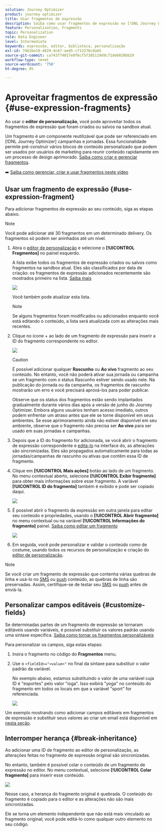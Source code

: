 ```yaml
---
solution: Journey Optimizer
product: journey optimizer
title: Usar fragmentos de expressão
description: Saiba como usar fragmentos de expressão no [!DNL Journey Optimizer] editor de personalização.
feature: Personalization, Fragments
topic: Personalization
role: Data Engineer
level: Intermediate
keywords: expressão, editor, biblioteca, personalização
exl-id: 74b1be18-4829-4c67-ae45-cf13278cda65
source-git-commit: ca743774017e8f6cf5f385119d9c71de6020bb19
workflow-type: tm+mt
source-wordcount: '750'
ht-degree: 0%

---
```


# Aproveitar fragmentos de expressão {#use-expression-fragments}

Ao usar o **editor de personalização**, você pode aproveitar todos os fragmentos de expressão que foram criados ou salvos na sandbox atual.

Um fragmento é um componente reutilizável que pode ser referenciado em [!DNL Journey Optimizer] campanhas e jornadas. Essa funcionalidade permite pré-construir vários blocos de conteúdo personalizado que podem ser usados por usuários de marketing para reunir conteúdo rapidamente em um processo de design aprimorado. [Saiba como criar e gerenciar fragmentos](../content-management/fragments.md).

➡️ [Saiba como gerenciar, criar e usar fragmentos neste vídeo](../content-management/fragments.md#video-fragments)

## Usar um fragmento de expressão {#use-expression-fragment}

Para adicionar fragmentos de expressão ao seu conteúdo, siga as etapas abaixo.

>[!NOTE]
>
>Você pode adicionar até 30 fragmentos em um determinado delivery. Os fragmentos só podem ser aninhados até um nível.

1. Abra o [editor de personalização](personalization-build-expressions.md) e selecione o **[!UICONTROL Fragmentos]** no painel esquerdo.

   A lista exibe todos os fragmentos de expressão criados ou salvos como fragmentos na sandbox atual. Eles são classificados por data de criação: os fragmentos de expressão adicionados recentemente são mostrados primeiro na lista. [Saiba mais](../content-management/fragments.md#create-expression-fragment)

   ![](assets/expression-fragments-pane.png)

   Você também pode atualizar esta lista.

   >[!NOTE]
   >
   >Se alguns fragmentos foram modificados ou adicionados enquanto você está editando o conteúdo, a lista será atualizada com as alterações mais recentes.

1. Clique no ícone + ao lado de um fragmento de expressão para inserir a ID do fragmento correspondente no editor.

   ![](assets/expression-fragment-add.png)

   >[!CAUTION]
   >
   >É possível adicionar qualquer **Rascunho** ou **Ao vivo** fragmento ao seu conteúdo. No entanto, você não poderá ativar sua jornada ou campanha se um fragmento com o status Rascunho estiver sendo usado nele. Na publicação do jornada ou da campanha, os fragmentos de rascunho mostrarão um erro e você precisará aprová-los para poder publicar.
   >
   > Observe que os status dos fragmentos estão sendo implantados gradualmente durante vários dias após a versão de junho do Journey Optimizer. Embora alguns usuários tenham acesso imediato, outros podem enfrentar um atraso antes que ele se torne disponível em seus ambientes. Se esse aprimoramento ainda não estiver disponível em seu ambiente, observe que o fragmento não precisa ser **Ao vivo** para ser usado em suas jornadas e campanhas.

1. Depois que a ID do fragmento for adicionada, se você abrir o fragmento de expressão correspondente e [editá-lo](../content-management/fragments.md#edit-fragments) na interface do, as alterações são sincronizadas. Eles são propagados automaticamente para todas as jornadas/campanhas de rascunho ou ativas que contêm essa ID de fragmento.

1. Clique em **[!UICONTROL Mais ações]** botão ao lado de um fragmento. No menu contextual aberto, selecione **[!UICONTROL Exibir fragmento]** para obter mais informações sobre esse fragmento. A variável **[!UICONTROL ID do fragmento]** também é exibido e pode ser copiado daqui.

   ![](assets/expression-fragment-view.png)

1. É possível abrir o fragmento da expressão em outra janela para editar seu conteúdo e propriedades, usando o **[!UICONTROL Abrir fragmento]** no menu contextual ou na variável **[!UICONTROL Informações do fragmento]** painel. [Saiba como editar um fragmento](../content-management/fragments.md#edit-fragments)

   ![](assets/expression-fragment-open.png)

1. Em seguida, você pode personalizar e validar o conteúdo como de costume, usando todos os recursos de personalização e criação do [editor de personalização](personalization-build-expressions.md).

>[!NOTE]
>
>Se você criar um fragmento de expressão que contenha várias quebras de linha e usá-lo no [SMS](../sms/create-sms.md#sms-content) ou [push](../push/design-push.md) conteúdo, as quebras de linha são preservadas. Assim, certifique-se de testar seu [SMS](../sms/send-sms.md) ou [push](../push/send-push.md) antes de enviá-la.

## Personalizar campos editáveis {#customize-fields}

Se determinadas partes de um fragmento de expressão se tornaram editáveis usando variáveis, é possível substituir os valores padrão usando uma sintaxe específica. [Saiba como tornar os fragmentos personalizáveis](../content-management/customizable-fragments.md)

Para personalizar os campos, siga estas etapas:

1. Insira o fragmento no código do **Fragmentos** menu.

1. Use o `<fieldId>="<value>"` no final da sintaxe para substituir o valor padrão da variável.

   No exemplo abaixo, estamos substituindo o valor de uma variável cuja ID é &quot;esportes&quot; pelo valor &quot;ioga&quot;. Isso exibirá &quot;yoga&quot; no conteúdo do fragmento em todos os locais em que a variável &quot;sport&quot; for referenciada.

   ![](../content-management/assets/fragment-expression-use.png)

Um exemplo mostrando como adicionar campos editáveis em fragmentos de expressão e substituir seus valores ao criar um email está disponível em [nesta seção](../content-management/customizable-fragments.md#example).

## Interromper herança {#break-inheritance}

Ao adicionar uma ID de fragmento ao editor de personalização, as alterações feitas no fragmento de expressão original são sincronizadas.

No entanto, também é possível colar o conteúdo de um fragmento de expressão no editor. No menu contextual, selecione **[!UICONTROL Colar fragmento]** para inserir esse conteúdo.

![](assets/expression-fragment-paste.png)

Nesse caso, a herança do fragmento original é quebrada. O conteúdo do fragmento é copiado para o editor e as alterações não são mais sincronizadas.

Ele se torna um elemento independente que não está mais vinculado ao fragmento original; você pode editá-lo como qualquer outro elemento no seu código.

